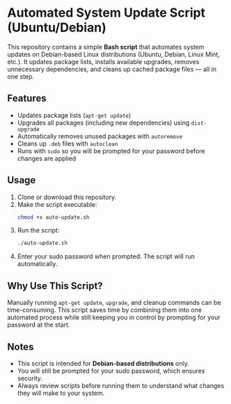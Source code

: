 # Automated System Update Script (Ubuntu/Debian)

This repository contains a simple **Bash script** that automates system updates on Debian-based Linux distributions (Ubuntu, Debian, Linux Mint, etc.). It updates package lists, installs available upgrades, removes unnecessary dependencies, and cleans up cached package files — all in one step.

## Features
- Updates package lists (`apt-get update`)
- Upgrades all packages (including new dependencies) using `dist-upgrade`
- Automatically removes unused packages with `autoremove`
- Cleans up `.deb` files with `autoclean`
- Runs with `sudo` so you will be prompted for your password before changes are applied

## Usage
1. Clone or download this repository.
2. Make the script executable:
   ```bash
   chmod +x auto-update.sh
4. Run the script:
   ```bash
   ./auto-update.sh

6. Enter your sudo password when prompted. The script will run automatically.

## Why Use This Script?
Manually running `apt-get update`, `upgrade`, and cleanup commands can be time-consuming. This script saves time by combining them into one automated process while still keeping you in control by prompting for your password at the start.

## Notes
- This script is intended for **Debian-based distributions** only.
- You will still be prompted for your sudo password, which ensures security.
- Always review scripts before running them to understand what changes they will make to your system.
